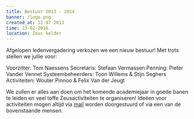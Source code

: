 ```yaml
---
title: Bestuur 2013 - 2014
banner: /logo.png
created_at: 11-07-2013
time: 23-02-2016
location: Zeus kelder
---
```


Afgelopen ledenvergadering verkozen we een nieuw bestuur! Met trots stellen we jullie voor:

Voorzitter: Tom Naessens
Secretaris: Stefaan Vermassen
Penning: Pieter Vander Vennet
Systeembeheerders: Toon Willems & Stijn Seghers
Activiteiten: Wouter Pinnoo & Felix Van der Jeugt

We zullen er alles aan doen om het komende academiejaar in goede banen te leiden en veel toffe Zeusactiviteiten te organiseren! Ideëen voor activiteiten mogen altijd via <a href="https://zeus.ugent.be/contact/" title="mail" target="_blank">mail</a> worden doorgestuurd of via een van de bovenstaande mensen.

